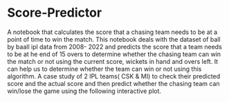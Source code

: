 # Score-Predictor
A notebook that calculates the score that a chasing team needs to be at a point of time to win the match. This notebook deals with the dataset of ball by baall ipl data from 2008- 2022 and predicts the score that a team needs to be at he end of 15 overs to determine whether the chasing team can win the match or not using the current score, wickets in hand and overs left. 
It can help us to determine whether the team can win or not using this algorithm.
A case study of 2 IPL teams( CSK & MI) to check their predicted score and the actual score and then predict whether the chasing team can win/lose the game using the following interactive plot.
